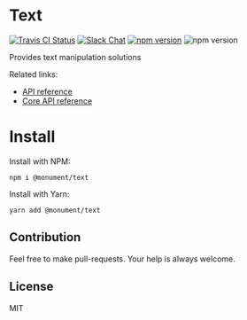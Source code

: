 # Text

[![Travis CI Status](https://img.shields.io/travis/monumentjs/core/master.svg?logo=travis)](https://travis-ci.org/monumentjs/core)
[![Slack Chat](https://img.shields.io/badge/slack-chat-brightgreen.svg?logo=slack)](https://join.slack.com/t/monumentjs/shared_invite/enQtNDY1ODA1MTExMzQ4LTI0MjllODEwOTk5MjM0NGIwY2YwNzVjNDU3YjEwYzYwYTNjMmI0NjFkNmNjMDFlMjA1NzgzODk0NjcxZTc4NjM)
[![npm version](https://badge.fury.io/js/%40monument%2Ftext.svg)](https://badge.fury.io/js/%40monument%2Ftext)
![npm version](https://david-dm.org/monumentjs/text.svg)

Provides text manipulation solutions

Related links:

- [API reference](https://monumentjs.github.io/package/text/latest)
- [Core API reference](https://monumentjs.github.io/package/core/latest)

# Install

Install with NPM:

```
npm i @monument/text
```

Install with Yarn:

```
yarn add @monument/text
```

## Contribution

Feel free to make pull-requests.
Your help is always welcome.


## License

MIT

